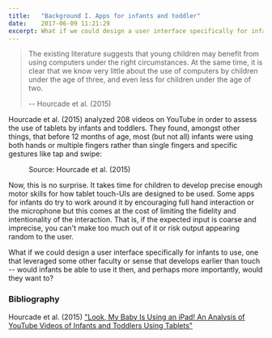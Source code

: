 ```yaml
---
title:   "Background I. Apps for infants and toddler"
date:    2017-06-09 11:21:29
excerpt: What if we could design a user interface specifically for infants?
---
```


> The existing literature suggests that young children may benefit from using
> computers under the right circumstances. At the same time, it is clear that
> we know very little about the use of computers by children under the age of
> three, and even less for children under the age of two.
>
> -- Hourcade et al. (2015)


Hourcade et al. (2015) analyzed 208 videos on YouTube in order to assess
the use of tablets by infants and toddlers. They found, amongst other things,
that before 12 months of age, most (but not all) infants were using both
hands or multiple fingers rather than single fingers and specific gestures
like tap and swipe:

<figure>
  <img src="{{ site.url }}{{ site.baseurl }}/assets/images/hourcade-2015-hands-or-fingers.jpg" alt="">
  <figcaption>Source: Hourcade et al. (2015)</figcaption>
</figure>

Now, this is no surprise. It takes time for children to develop precise
enough motor skills for how tablet touch-UIs are designed to be used. Some
apps for infants do try to work around it by encouraging full hand
interaction or the microphone but this comes at the cost of limiting the
fidelity and intentionality of the interaction. That is, if the expected
input is coarse and imprecise, you can't make too much out of it or risk
output appearing random to the user.

What if we could design a user interface specifically for infants to use,
one that leveraged some other faculty or sense that develops earlier than
touch -- would infants be able to use it then, and perhaps more importantly,
would they want to?

### Bibliography
Hourcade et al. (2015) ["Look, My Baby Is Using an iPad! An Analysis of YouTube Videos of Infants and Toddlers Using Tablets"](http://doi.acm.org/10.1145/2702123.2702266)
